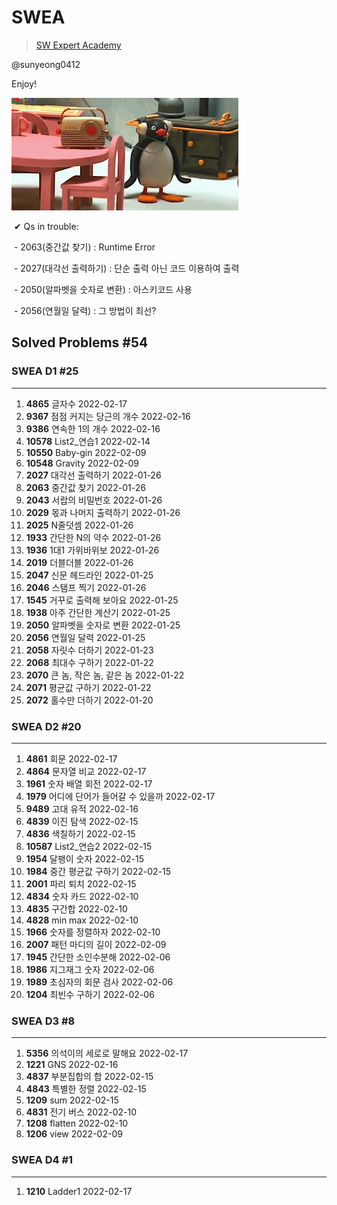  # SWEA

> [SW Expert Academy](https://swexpertacademy.com/main/main.do)

@sunyeong0412

Enjoy!

![image-20220121030502782](README.assets/image-20220121030502782.png)



​	✔ Qs in trouble: 

​			- 2063(중간값 찾기) : Runtime Error

​			- 2027(대각선 출력하기) : 단순 출력 아닌 코드 이용하여 출력

​			- 2050(알파벳을 숫자로 변환) : 아스키코드 사용

​			- 2056(연월일 달력) : 그 방법이 최선?



## Solved Problems  #54

### SWEA D1  #25

---

1. **4865** 글자수  2022-02-17
2. **9367** 점점 커지는 당근의 개수  2022-02-16
3. **9386** 연속한 1의 개수 2022-02-16
4. **10578** List2_연습1  2022-02-14
5. **10550** Baby-gin  2022-02-09
6. **10548** Gravity  2022-02-09   
7. **2027** 대각선 출력하기  2022-01-26
8. **2063** 중간값 찾기  2022-01-26
9. **2043** 서랍의 비밀번호  2022-01-26
10. **2029** 몫과 나머지 출력하기  2022-01-26 
11. **2025** N줄덧셈  2022-01-26
12. **1933** 간단한 N의 약수	2022-01-26
13. **1936** 1대1 가위바위보   2022-01-26
14. **2019** 더블더블  2022-01-26
15. **2047** 신문 헤드라인  2022-01-25
16. **2046** 스탬프 찍기  2022-01-26
17. **1545** 거꾸로 출력해 보아요  2022-01-25
18. **1938** 아주 간단한 계산기   2022-01-25
19. **2050** 알파벳을 숫자로 변환  2022-01-25
20. **2056** 연월일 달력  2022-01-25
21. **2058** 자릿수 더하기  2022-01-23
22. **2068** 최대수 구하기  2022-01-22
23. **2070** 큰 놈, 작은 놈, 같은 놈  2022-01-22
24. **2071** 평균값 구하기  2022-01-22
25. **2072** 홀수만 더하기  2022-01-20



### SWEA D2  #20

---

1. **4861** 회문  2022-02-17
2. **4864** 문자열 비교  2022-02-17
3. **1961** 숫자 배열 회전  2022-02-17
4. **1979** 어디에 단어가 들어갈 수 있을까  2022-02-17
5. **9489** 고대 유적  2022-02-16
6. **4839** 이진 탐색  2022-02-15
7. **4836** 색칠하기  2022-02-15
8. **10587** List2_연습2 2022-02-15
9. **1954** 달팽이 숫자  2022-02-15
10. **1984** 중간 평균값 구하기  2022-02-15
11. **2001** 파리 퇴치  2022-02-15
12. **4834** 숫자 카드  2022-02-10
13. **4835** 구간합  2022-02-10
14. **4828** min max  2022-02-10
15. **1966** 숫자를 정렬하자  2022-02-10
16. **2007** 패턴 마디의 길이  2022-02-09
17. **1945** 간단한 소인수분해  2022-02-06
18. **1986** 지그재그 숫자  2022-02-06
19. **1989** 초심자의 회문 검사  2022-02-06
20. **1204** 최빈수 구하기  2022-02-06



### SWEA D3  #8

---

1. **5356** 의석이의 세로로 말해요  2022-02-17
2. **1221** GNS  2022-02-16
3. **4837** 부분집합의 합  2022-02-15
4. **4843** 특별한 정렬  2022-02-15
5. **1209** sum  2022-02-15
6. **4831** 전기 버스  2022-02-10
7. **1208** flatten  2022-02-10
8. **1206** view  2022-02-09



### SWEA D4  #1

---

1. **1210** Ladder1  2022-02-17



















































